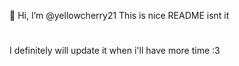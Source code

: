 👋 Hi, I’m @yellowcherry21
This is nice README isnt it
#
I definitely will update it when i'll have more time :3
#
<!---
yellowcherry21/yellowcherry21 is a ✨ special ✨ repository because its `README.md` (this file) appears on your GitHub profile.
You can click the Preview link to take a look at your changes.
--->
